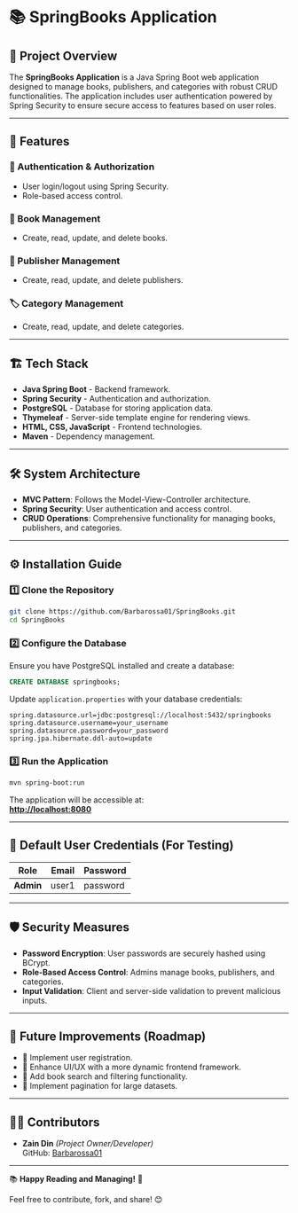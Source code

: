 # 📚 SpringBooks Application

## 📖 Project Overview

The **SpringBooks Application** is a Java Spring Boot web application designed to manage books, publishers, and categories with robust CRUD functionalities. The application includes user authentication powered by Spring Security to ensure secure access to features based on user roles.

---

## 🚀 Features

### 🔐 Authentication & Authorization
- User login/logout using Spring Security.
- Role-based access control.

### 📘 Book Management
- Create, read, update, and delete books.

### 🏢 Publisher Management
- Create, read, update, and delete publishers.

### 🏷️ Category Management
- Create, read, update, and delete categories.

---

## 🏗️ Tech Stack

- **Java Spring Boot** - Backend framework.
- **Spring Security** - Authentication and authorization.
- **PostgreSQL** - Database for storing application data.
- **Thymeleaf** - Server-side template engine for rendering views.
- **HTML, CSS, JavaScript** - Frontend technologies.
- **Maven** - Dependency management.

---

## 🛠️ System Architecture

- **MVC Pattern**: Follows the Model-View-Controller architecture.
- **Spring Security**: User authentication and access control.
- **CRUD Operations**: Comprehensive functionality for managing books, publishers, and categories.

---

## ⚙️ Installation Guide

### 1️⃣ Clone the Repository
```bash
git clone https://github.com/Barbarossa01/SpringBooks.git
cd SpringBooks
```

### 2️⃣ Configure the Database
Ensure you have PostgreSQL installed and create a database:
```sql
CREATE DATABASE springbooks;
```
Update `application.properties` with your database credentials:
```properties
spring.datasource.url=jdbc:postgresql://localhost:5432/springbooks
spring.datasource.username=your_username
spring.datasource.password=your_password
spring.jpa.hibernate.ddl-auto=update
```

### 3️⃣ Run the Application
```bash
mvn spring-boot:run
```

The application will be accessible at:  
**[http://localhost:8080](http://localhost:8080)**

---

## 🔑 Default User Credentials (For Testing)

| Role         | Email             | Password  |
|---------------|--------------------|-----------|
| **Admin**     | user1              | password  |

---

## 🛡️ Security Measures

- **Password Encryption**: User passwords are securely hashed using BCrypt.
- **Role-Based Access Control**: Admins manage books, publishers, and categories.
- **Input Validation**: Client and server-side validation to prevent malicious inputs.

---

## 🔮 Future Improvements (Roadmap)

- 📌 Implement user registration.
- 📌 Enhance UI/UX with a more dynamic frontend framework.
- 📌 Add book search and filtering functionality.
- 📌 Implement pagination for large datasets.

---

## 🧑‍💻 Contributors

- **Zain Din** *(Project Owner/Developer)*  
  GitHub: [Barbarossa01](https://github.com/Barbarossa01)
---

📚 **Happy Reading and Managing!** 📖

Feel free to contribute, fork, and share! 😊

